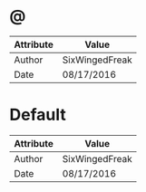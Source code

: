 # @
| Attribute | Value |
| ---  | ---     |
| Author | SixWingedFreak |
| Date | 08/17/2016 |
# Default
| Attribute | Value |
| ---  | ---     |
| Author | SixWingedFreak |
| Date | 08/17/2016 |
